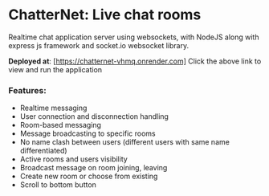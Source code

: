 # ChatterNet: Live chat rooms

Realtime chat application server using websockets, with NodeJS along with express js framework and socket.io websocket library.

**Deployed at**: [https://chatternet-vhmq.onrender.com]
Click the above link to view and run the application

### Features:
- Realtime messaging
- User connection and disconnection handling
- Room-based messaging
- Message broadcasting to specific rooms
- No name clash between users (different users with same name differentiated)
- Active rooms and users visibility
- Broadcast message on room joining, leaving
- Create new room or choose from existing
- Scroll to bottom button
